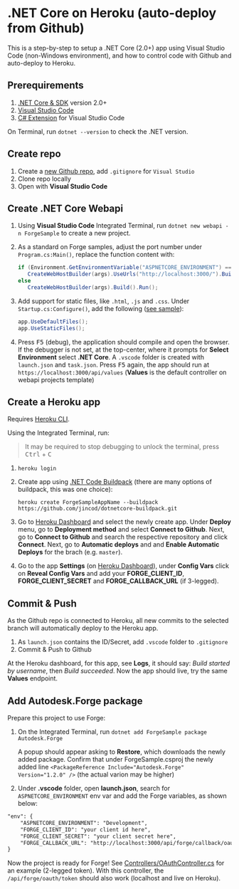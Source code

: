 # .NET Core on Heroku (auto-deploy from Github)

This is a step-by-step to setup a .NET Core (2.0+) app using Visual Studio Code (non-Windows environment), and how to control code with Github and auto-deploy to Heroku. 

## Prerequirements

1. [.NET Core & SDK](https://www.microsoft.com/net/download) version 2.0+
2. [Visual Studio Code](https://code.visualstudio.com/)
3. [C# Extension](https://marketplace.visualstudio.com/items?itemName=ms-vscode.csharp) for Visual Studio Code

On Terminal, run `dotnet --version` to check the .NET version. 

## Create repo

1. Create a [new Github repo](https://github.com/augustogoncalves?tab=repositories), add `.gitignore` for `Visual Studio`
2. Clone repo locally
3. Open with **Visual Studio Code**

## Create .NET Core Webapi



1. Using **Visual Studio Code** Integrated Terminal, run `dotnet new webapi -n ForgeSample` to create a new project.
2. As a standard on Forge samples, adjust the port number under `Program.cs:Main()`, replace the function content with: 

   ```csharp
   if (Environment.GetEnvironmentVariable("ASPNETCORE_ENVIRONMENT") == "Development")
      CreateWebHostBuilder(args).UseUrls("http://localhost:3000/").Build().Run();
   else
      CreateWebHostBuilder(args).Build().Run();
	```
  
3. Add support for static files, like `.html`, `.js` and `.css`. Under `Startup.cs:Configure()`, add the following ([see sample](ForgeSample/Startup.cs)):

   ```csharp
   app.UseDefaultFiles();
   app.UseStaticFiles();
   ```
   
3. Press <kbd>F5</kbd> (debug), the application should compile and open the browser. If the debugger is not set, at the top-center, where it prompts for **Select Environment** select **.NET Core**. A `.vscode` folder is created with `launch.json` and `task.json`. Press <kbd>F5</kbd> again, the app should run at `https://localhost:3000/api/values` (**Values** is the default controller on webapi projects template)

## Create a Heroku app

Requires [Heroku CLI](https://devcenter.heroku.com/articles/heroku-cli). 

Using the Integrated Terminal, run:

> It may be required to stop debugging to unlock the terminal, press <kbd>Ctrl</kbd> + <kbd>C</kbd>

1. `heroku login`
2. Create app using [.NET Code Buildpack](https://elements.heroku.com/buildpacks/jincod/dotnetcore-buildpack) (there are many options of buildpack, this was one choice): 

   `heroku create ForgeSampleAppName --buildpack https://github.com/jincod/dotnetcore-buildpack.git`
3. Go to [Heroku Dashboard](https://dashboard.heroku.com/apps) and select the newly create app. Under **Deploy** menu, go to **Deployment method** and select **Connect to Github**. Next, go to **Connect to Github** and search the respective repository and click **Connect**. Next, go to **Automatic deploys** and and **Enable Automatic Deploys** for the brach (e.g. `master`). 
4. Go to the app **Settings** (on [Heroku Dashboard](https://dashboard.heroku.com/apps)), under **Config Vars** click on **Reveal Config Vars** and add your **FORGE\_CLIENT\_ID**, **FORGE\_CLIENT\_SECRET** and **FORGE\_CALLBACK\_URL** (if 3-legged).

## Commit & Push

As the Github repo is connected to Heroku, all new commits to the selected branch will automatically deploy to the Heroku app.

1. As `launch.json` contains the ID/Secret, add `.vscode` folder to `.gitignore`
2. Commit & Push to Github

At the Heroku dashboard, for this app, see **Logs**, it should say: _Build started by username_, then _Build succeeded_. Now the app should live, try the same **Values** endpoint.

## Add Autodesk.Forge package

Prepare this project to use Forge:

1. On the Integrated Terminal, run `dotnet add ForgeSample package Autodesk.Forge`

   A popup should appear asking to **Restore**, which downloads the newly added package. Confirm that under ForgeSample.csproj the newly added line `<PackageReference Include="Autodesk.Forge" Version="1.2.0" />` (the actual varion may be higher)

2. Under **.vscode** folder, open **launch.json**, search for `ASPNETCORE_ENVIRONMENT` env var and add the Forge variables, as shown below:

```xml
"env": {
    "ASPNETCORE_ENVIRONMENT": "Development",
    "FORGE_CLIENT_ID": "your client id here",
    "FORGE_CLIENT_SECRET": "your client secret here",
    "FORGE_CALLBACK_URL": "http://localhost:3000/api/forge/callback/oauth"
}
```

Now the project is ready for Forge! See [Controllers/OAuthController.cs](ForgeSample/Controllers/OAuthController.cs) for an example (2-legged token). With this controller, the `/api/forge/oauth/token` should also work (localhost and live on Heroku).